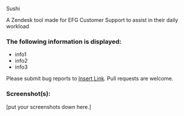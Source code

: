 Sushi

A Zendesk tool made for EFG Customer Support to assist in their daily workload

### The following information is displayed:

* info1
* info2
* info3

Please submit bug reports to [Insert Link](). Pull requests are welcome.

### Screenshot(s):
[put your screenshots down here.]
